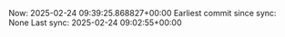 Now: 2025-02-24 09:39:25.868827+00:00 Earliest commit since sync: None Last sync: 2025-02-24 09:02:55+00:00

